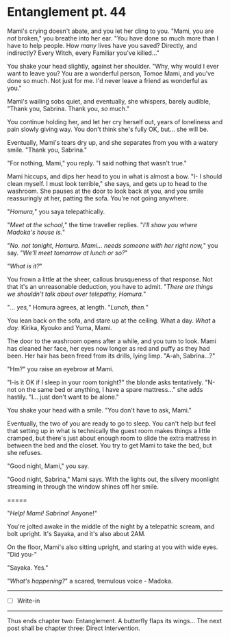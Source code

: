 # Entanglement pt. 44

Mami's crying doesn't abate, and you let her cling to you. "Mami, you are *not* broken," you breathe into her ear. "You have done so much more than I have to help people. How *many* lives have you saved? Directly, and indirectly? Every Witch, every Familiar you've killed..."

You shake your head slightly, against her shoulder. "Why, why would I ever want to leave you? You are a wonderful person, Tomoe Mami, and you've done so much. Not just for me. I'd never leave a friend as wonderful as you."

Mami's wailing sobs quiet, and eventually, she whispers, barely audible, "Thank you, Sabrina. Thank you, *so* much."

You continue holding her, and let her cry herself out, years of loneliness and pain slowly giving way. You don't think she's fully OK, but... she will be.

Eventually, Mami's tears dry up, and she separates from you with a watery smile. "Thank you, Sabrina."

"For nothing, Mami," you reply. "I said nothing that wasn't true."

Mami hiccups, and dips her head to you in what is almost a bow. "I- I should clean myself. I must look terrible," she says, and gets up to head to the washroom. She pauses at the door to look back at you, and you smile reassuringly at her, patting the sofa. You're not going anywhere.

"*Homura,*" you saya telepathically.

"*Meet at the school,*" the time traveller replies. "*I'll show you where Madoka's house is.*"

"*No. not tonight, Homura. Mami... needs someone with her right now,*" you say. "*We'll meet tomorrow at lunch or so?*"

"*What is it?*"

You frown a little at the sheer, callous brusqueness of that response. Not that it's an unreasonable deduction, you have to admit. "*There are things we shouldn't talk about over telepathy, Homura.*"

"*... yes,*" Homura agrees, at length. "*Lunch, then.*"

You lean back on the sofa, and stare up at the ceiling. What a day. *What* a *day*. Kirika, Kyouko and Yuma, Mami.

The door to the washroom opens after a while, and you turn to look. Mami has cleaned her face, her eyes now longer as red and puffy as they had been. Her hair has been freed from its drills, lying limp. "A-ah, Sabrina...?"

"Hm?" you raise an eyebrow at Mami.

"I-is it OK if I sleep in your room tonight?" the blonde asks tentatively. "N-not on the same bed or anything, I have a spare mattress..." she adds hastily. "I... just don't want to be alone."

You shake your head with a smile. "You don't have to ask, Mami."

Eventually, the two of you are ready to go to sleep. You can't help but feel that setting up in what is technically the guest room makes things a little cramped, but there's just about enough room to slide the extra mattress in between the bed and the closet. You try to get Mami to take the bed, but she refuses.

"Good night, Mami," you say.

"Good night, Sabrina," Mami says. With the lights out, the silvery moonlight streaming in through the window shines off her smile.

\=====​

"*Help! Mami! Sabrina!* Anyone!"

You're jolted awake in the middle of the night by a telepathic scream, and bolt upright. It's Sayaka, and it's also about 2AM.

On the floor, Mami's also sitting upright, and staring at you with wide eyes. "Did you-"

"Sayaka. Yes."

"*What's happening?*" a scared, tremulous voice - Madoka.

---

- [ ] Write-in

---

Thus ends chapter two: Entanglement.
A butterfly flaps its wings...
The next post shall be chapter three: Direct Intervention.
